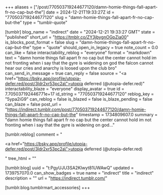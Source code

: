 +++
aliases = ["/post/770503719244677120/damn-homie-things-fall-apart-fr-no-cap-but-the"]
date = 2024-12-21T19:33:27Z
id = "770503719244677120"
slug = "damn-homie-things-fall-apart-fr-no-cap-but-the"
type = "tumblr-quote"

[tumblr]
blog_name = "indirect"
date = "2024-12-21 19:33:27 GMT"
state = "published"
short_url = "https://tmblr.co/ZY3jbygnOGpZia00"
is_blocks_post_format = false
slug = "damn-homie-things-fall-apart-fr-no-cap-but-the"
type = "quote"
should_open_in_legacy = true
note_count = 0.0
can_like = false
interactability_reblog = "everyone"
format = "markdown"
text = "damn homie things fall apart fr no cap but the center cannot hold im not fronting when i say that the gyre is widening on god the falcon cannot hear our cries and anarchy is loosed upon the club bro"
can_send_in_message = true
can_reply = false
source = "<a href=\"https://bsky.app/profile/utopia-defer.red/post/3ldr2xr53pc2a\">utopia deferred (@utopia-defer.red)</a>"
interactability_blaze = "everyone"
display_avatar = true
id = 7.705037192446771e+17
id_string = "770503719244677120"
reblog_key = "5ypa2iG9"
can_reblog = false
is_blazed = false
is_blaze_pending = false
can_blaze = false
post_url = "https://indirect.tumblr.com/post/770503719244677120/damn-homie-things-fall-apart-fr-no-cap-but-the"
timestamp = 1734809607.0
summary = "damn homie things fall apart fr no cap but the center cannot hold im not fronting when i say that the gyre is widening on god..."

[tumblr.reblog]
comment = "<p><a href=\"https://bsky.app/profile/utopia-defer.red/post/3ldr2xr53pc2a\">utopia deferred (@utopia-defer.red)</a></p>"
tree_html = ""

[tumblr.blog]
uuid = "t:PgyUJU3SA2Klwyt81UWAwQ"
updated = 1739757070.0
can_show_badges = true
name = "indirect"
title = "indirect"
description = ""
url = "https://indirect.tumblr.com/"

[tumblr.blog.tumblrmart_accessories]
+++

